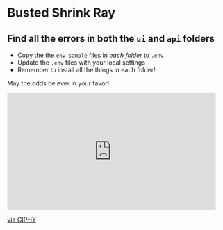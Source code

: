 # Busted Shrink Ray

<!-- markdownlint-disable no-inline-html -->

## Find all the errors in both the `ui` and `api` folders

* Copy the the `env.sample` files in _each folder_ to `.env`
* Update the `.env` files with your local settings
* Remember to install all the things in each folder!

May the odds be ever in your favor!

<iframe src="https://giphy.com/embed/d8PjnRdlAP52F1CImb" width="480" height="269" style="" frameBorder="0" class="giphy-embed" allowFullScreen></iframe><p><a href="https://giphy.com/gifs/amazonvideouk-hungergames-thehungergames-maytheodds-d8PjnRdlAP52F1CImb">via GIPHY</a></p>
